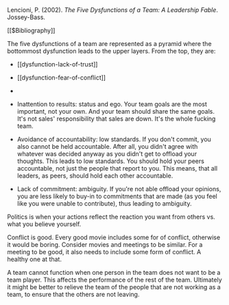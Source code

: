 Lencioni, P. (2002). _The Five Dysfunctions of a Team: A Leadership Fable_. Jossey-Bass.

[[$Bibliography]]

The five dysfunctions of a team are represented as a pyramid where the bottommost dysfunction leads to the upper layers. From the top, they are:
- [[dysfunction-lack-of-trust]]
- [[dysfunction-fear-of-conflict]]
- 


- Inattention to results: status and ego. Your team goals are the most important, not your own. And your team should share the same goals. It's not sales' responsibility that sales are down. It's the whole fucking team.
- Avoidance of accountability: low standards. If you don't commit, you also cannot be held accountable. After all, you didn't agree with whatever was decided anyway as you didn't get to offload your thoughts. This leads to low standards. You should hold your peers accountable, not just the people that report to you. This means, that all leaders, as peers, should hold each other accountable.
- Lack of commitment: ambiguity. If you're not able offload your opinions, you are less likely to buy-in to commitments that are made (as you feel like you were unable to contribute), thus leading to ambiguity.

Politics is when your actions reflect the reaction you want from others vs. what you believe yourself.

Conflict is good. Every good movie includes some for of conflict, otherwise it would be boring. Consider movies and meetings to be similar. For a meeting to be good, it also needs to include some form of conflict. A healthy one at that. 

A team cannot function when one person in the team does not want to be a team player. This affects the performance of the rest of the team. Ultimately it might be better to relieve the team of the people that are not working as a team, to ensure that the others are not leaving.

